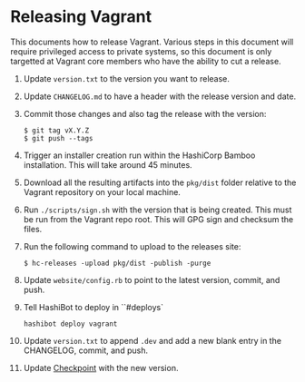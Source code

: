 # Releasing Vagrant

This documents how to release Vagrant. Various steps in this document will
require privileged access to private systems, so this document is only
targetted at Vagrant core members who have the ability to cut a release.

1. Update `version.txt` to the version you want to release.

1. Update `CHANGELOG.md` to have a header with the release version and date.

1. Commit those changes and also tag the release with the version:

    ```
    $ git tag vX.Y.Z
    $ git push --tags
    ```

1. Trigger an installer creation run within the HashiCorp Bamboo installation.
  This will take around 45 minutes.

1. Download all the resulting artifacts into the `pkg/dist` folder relative to
  the Vagrant repository on your local machine.

1. Run `./scripts/sign.sh` with the version that is being created. This must be
    run from the Vagrant repo root. This will GPG sign and checksum the files.

1. Run the following command to upload to the releases site:

    ```
    $ hc-releases -upload pkg/dist -publish -purge
    ```

1. Update `website/config.rb` to point to the latest version, commit, and push.

1. Tell HashiBot to deploy in ``#deploys`

    ```
    hashibot deploy vagrant
    ```

1. Update `version.txt` to append `.dev` and add a new blank entry in the
  CHANGELOG, commit, and push.

1. Update [Checkpoint](https://checkpoint.hashicorp.com/control) with the new
  version.
